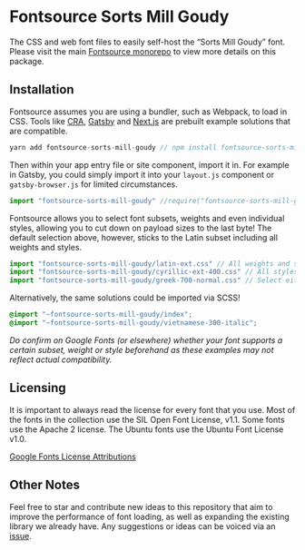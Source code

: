 # Fontsource Sorts Mill Goudy

The CSS and web font files to easily self-host the “Sorts Mill Goudy” font. Please visit the main [Fontsource monorepo](https://github.com/DecliningLotus/fontsource) to view more details on this package.

## Installation

Fontsource assumes you are using a bundler, such as Webpack, to load in CSS. Tools like [CRA](https://create-react-app.dev/), [Gatsby](https://www.gatsbyjs.org/) and [Next.js](https://nextjs.org/) are prebuilt example solutions that are compatible.

```javascript
yarn add fontsource-sorts-mill-goudy // npm install fontsource-sorts-mill-goudy
```

Then within your app entry file or site component, import it in. For example in Gatsby, you could simply import it into your `layout.js` component or `gatsby-browser.js` for limited circumstances.

```javascript
import "fontsource-sorts-mill-goudy" //require("fontsource-sorts-mill-goudy")
```

Fontsource allows you to select font subsets, weights and even individual styles, allowing you to cut down on payload sizes to the last byte! The default selection above, however, sticks to the Latin subset including all weights and styles.

```javascript
import "fontsource-sorts-mill-goudy/latin-ext.css" // All weights and styles included.
import "fontsource-sorts-mill-goudy/cyrillic-ext-400.css" // All styles included.
import "fontsource-sorts-mill-goudy/greek-700-normal.css" // Select either normal or italic.
```

Alternatively, the same solutions could be imported via SCSS!

```scss
@import "~fontsource-sorts-mill-goudy/index";
@import "~fontsource-sorts-mill-goudy/vietnamese-300-italic";
```

_Do confirm on Google Fonts (or elsewhere) whether your font supports a certain subset, weight or style beforehand as these examples may not reflect actual compatibility._

## Licensing

It is important to always read the license for every font that you use.
Most of the fonts in the collection use the SIL Open Font License, v1.1. Some fonts use the Apache 2 license. The Ubuntu fonts use the Ubuntu Font License v1.0.

[Google Fonts License Attributions](https://fonts.google.com/attribution)

## Other Notes

Feel free to star and contribute new ideas to this repository that aim to improve the performance of font loading, as well as expanding the existing library we already have. Any suggestions or ideas can be voiced via an [issue](https://github.com/DecliningLotus/fontsource/issues).

